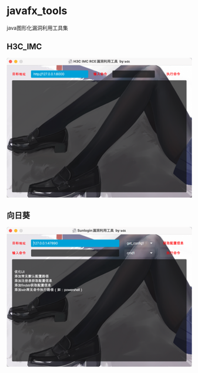 # javafx_tools
java图形化漏洞利用工具集



## H3C_IMC

![image-20220716204152757](img/image-20220716204152757.png)



## 向日葵

![image-20220716203728061](img/image-20220716203728061.png)
